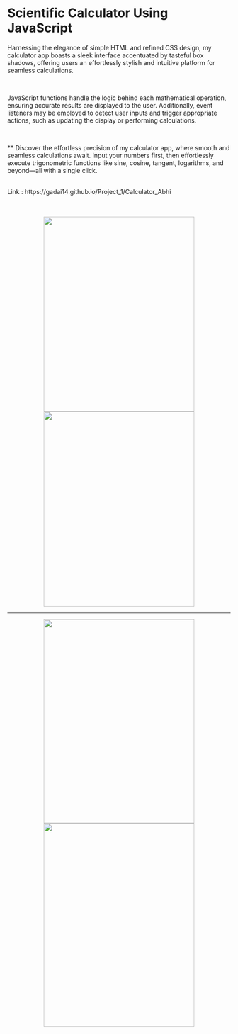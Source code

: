 #                                                                 Scientific Calculator Using JavaScript
<p>Harnessing the elegance of simple HTML and refined CSS design, my calculator app boasts a sleek interface accentuated by tasteful box shadows, offering users an effortlessly stylish and intuitive platform for seamless calculations.</p>
<br>
<p>JavaScript functions handle the logic behind each mathematical operation, ensuring accurate results are displayed to the user. Additionally, event listeners may be employed to detect user inputs and trigger appropriate actions, such as updating the display or performing calculations. </p>
<br>
<p> ** Discover the effortless precision of my calculator app, where smooth and seamless calculations await. Input your numbers first, then effortlessly execute trigonometric functions like sine, cosine, tangent, logarithms, and beyond—all with a single click.</p>
<br>
Link  :  https://gadai14.github.io/Project_1/Calculator_Abhi 
<br>
<br>
<br>
<p align="center">
  <img src="https://github.com/Gadai14/Project_1/assets/121002242/bf2f1505-a10e-4f71-9b1a-2e9b07b42d17"height=440px width=340px >
  <img src="https://github.com/Gadai14/Project_1/assets/121002242/dc9f3bdc-eed1-4932-b152-587e563c397b"height=440px width=340px></p>
  <hr>
  <p align="center">
  <img src="https://github.com/Gadai14/Project_1/assets/121002242/243dcbbf-0019-44a3-8d4c-428c492d3470"height=460px width=340px >
  <img src="https://github.com/Gadai14/Project_1/assets/121002242/177bf54a-3673-4b07-9846-8ee826ad4efe" height=460px width=340px>
</p>



